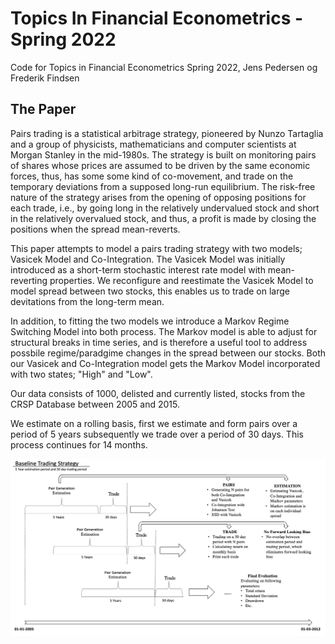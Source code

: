 # Topics In Financial Econometrics - Spring 2022

Code for Topics in Financial Econometrics Spring 2022, Jens Pedersen og Frederik Findsen


## The Paper
Pairs trading is a statistical arbitrage strategy, pioneered by Nunzo Tartaglia and a group of physicists, mathematicians and computer scientists at Morgan Stanley in the mid-1980s. The strategy is built on monitoring pairs of shares whose prices are assumed to be driven by the same economic forces, thus, has some some kind of co-movement, and trade on the temporary deviations from a supposed long-run equilibrium. The risk-free nature of the strategy arises from the opening of opposing positions for each trade, i.e., by going long in the relatively undervalued stock and short in the relatively overvalued stock, and thus, a profit is made by closing the positions when the spread mean-reverts.


This paper attempts to model a pairs trading strategy with two models; Vasicek Model and Co-Integration. The Vasicek Model was initially introduced as a short-term stochastic interest rate model with mean-reverting properties. We reconfigure and reestimate the Vasicek Model to model spread between two stocks, this enables us to trade on large devitations from the long-term mean. 

In addition, to fitting the two models we introduce a Markov Regime Switching Model into both process. The Markov model is able to adjust for structural breaks in time series, and is therefore a useful tool to address possbile regime/paradgime changes in the spread between our stocks. Both our Vasicek and Co-Integration model gets the Markov Model incorporated with two states; "High" and "Low". 


Our data consists of 1000, delisted and currently listed, stocks from the CRSP Database between 2005 and 2015.


We estimate on a rolling basis, first we estimate and form pairs over a period of 5 years subsequently we trade over a period of 30 days. This process continues for 14 months.  

![alt text](https://github.com/Fin-san/TopicsInFinancialEconometrics2022/blob/main/TradingStrategy_Baseline.png?raw=true)



